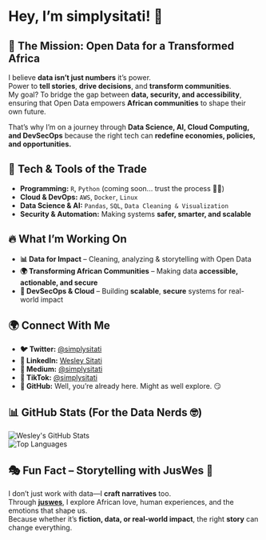 # Hey, I’m  simplysitati! 👋  

## 🎯 The Mission: Open Data for a Transformed Africa  
I believe **data isn’t just numbers** it’s power.  
Power to **tell stories**, **drive decisions**, and **transform communities**.  
My goal? To bridge the gap between **data, security, and accessibility**, ensuring that Open Data empowers **African communities** to shape their own future.  

That’s why I’m on a journey through **Data Science, AI, Cloud Computing, and DevSecOps** because the right tech can **redefine economies, policies, and opportunities.**  

## 🔧 Tech & Tools of the Trade  
- **Programming:** `R`, `Python` (coming soon... trust the process 🤞🏾)  
- **Cloud & DevOps:** `AWS`, `Docker`, `Linux`  
- **Data Science & AI:** `Pandas`, `SQL`, `Data Cleaning & Visualization`  
- **Security & Automation:** Making systems **safer, smarter, and scalable**  

## 🔥 What I’m Working On  
- **📊 Data for Impact** – Cleaning, analyzing & storytelling with Open Data  
- **🌍 Transforming African Communities** – Making data **accessible, actionable, and secure**  
- **🔐 DevSecOps & Cloud** – Building **scalable**, **secure** systems for real-world impact  

## 🌍 Connect With Me  
- **🐦 Twitter:** [@simplysitati](https://twitter.com/simplysitati)  
- **💼 LinkedIn:** [Wesley Sitati](https://www.linkedin.com/in/wesley-sitati/)  
- **📝 Medium:** [@simplysitati](https://medium.com/@simplysitati)  
- **🎵 TikTok:** [@simplysitati](https://www.tiktok.com/@simplysitati?lang=en)  
- **👀 GitHub:** Well, you’re already here. Might as well explore. 😏  

## 📊 GitHub Stats (For the Data Nerds 🤓)  
![Wesley's GitHub Stats](https://github-readme-stats.vercel.app/api?username=simplysitati&show_icons=true&theme=radical)  
![Top Languages](https://github-readme-stats.vercel.app/api/top-langs/?username=simplysitati&layout=compact&theme=radical)  

## 🎭 Fun Fact – Storytelling with JusWes 📖  
I don’t just work with data—I **craft narratives** too.  
Through [**juswes**](https://www.tiktok.com/@_juswes), I explore African love, human experiences, and the emotions that shape us.  
Because whether it’s **fiction, data, or real-world impact**, the right **story** can change everything.  
